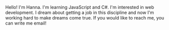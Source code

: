 Hello! I'm Hanna. I'm learning JavaScript and C#. I'm interested in web development. I dream about getting a job in this discipline and now I'm working hard to make dreams come true. 
If you would like to reach me, you can write me email!
